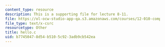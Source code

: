 ```yaml
---
content_type: resource
description: This is a supporting file for lecture 8-11.
file: https://ol-ocw-studio-app-qa.s3.amazonaws.com/courses/12-010-computational-methods-of-scientific-programming-fall-2011/b77450478d54b5105c923adb9cb542ea_hello.c
file_type: text/x-csrc
resourcetype: Other
title: hello.c
uid: b7745047-8d54-b510-5c92-3adb9cb542ea
---
```

